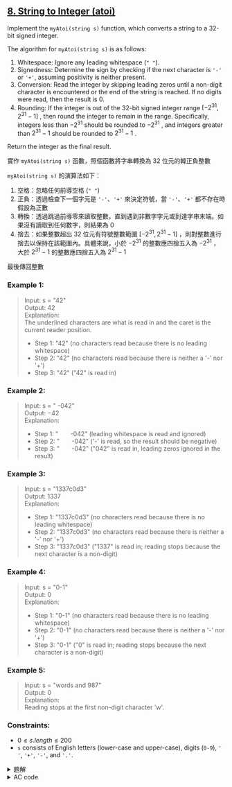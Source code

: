 ## [8. String to Integer (atoi)](https://leetcode.com/problems/string-to-integer-atoi/)  

Implement the `myAtoi(string s)` function, which converts a string to a 32-bit signed integer.  

The algorithm for `myAtoi(string s)` is as follows:  

1. Whitespace: Ignore any leading whitespace (`" "`).  
2. Signedness: Determine the sign by checking if the next character is `'-'` or `'+'`, assuming positivity is neither present.  
3. Conversion: Read the integer by skipping leading zeros until a non-digit character is encountered or the end of the string is reached. If no digits were read, then the result is 0.  
4. Rounding: If the integer is out of the 32-bit signed integer range $[-2^{31}, 2^{31} - 1]$ , then round the integer to remain in the range. Specifically, integers less than $-2^{31}$ should be rounded to $-2^{31}$ , and integers greater than $2^{31}-1$ should be rounded to $2^{31}-1$ .  

Return the integer as the final result.  

實作 `myAtoi(string s)` 函數，照個函數將字串轉換為 32 位元的韓正負整數  

`myAtoi(string s)` 的演算法如下：  

1. 空格：忽略任何前導空格 (`" "`)  
2. 正負：透過檢查下一個字元是 `'-'`、`'+'` 來決定符號，當 `'-'`、`'+'` 都不存在時假設為正數  
3. 轉換：透過跳過前導零來讀取整數，直到遇到非數字字元或到達字串末端。如果沒有讀取到任何數字，則結果為 $0$  
4. 捨去：如果整數超出 32 位元有符號整數範圍 $[-2^{31}, 2^{31} - 1]$ ，則對整數進行捨去以保持在該範圍內。具體來說，小於 $-2^{31}$ 的整數應四捨五入為 $-2^{31}$ ，大於 $2^{31}-1$ 的整數應四捨五入為 $2^{31}-1$  

最後傳回整數  

### Example 1:

> Input: s = "42"  
> Output: $42$  
> Explanation:  
> The underlined characters are what is read in and the caret is the current reader position.  
> * Step 1: "42" (no characters read because there is no leading whitespace)  
> * Step 2: "42" (no characters read because there is neither a '-' nor '+')  
> * Step 3: "42" ("42" is read in)  

### Example 2:  

> Input: s = " -042"  
> Output: $-42$  
> Explanation:  
> * Step 1: "&emsp;&emsp;-042" (leading whitespace is read and ignored)  
> * Step 2: "&emsp;&emsp;-042" ('-' is read, so the result should be negative)  
> * Step 3: "&emsp;&emsp;-042" ("042" is read in, leading zeros ignored in the result)  

### Example 3:  

> Input: s = "1337c0d3"  
> Output: $1337$  
> Explanation:  
> * Step 1: "1337c0d3" (no characters read because there is no leading whitespace)  
> * Step 2: "1337c0d3" (no characters read because there is neither a '-' nor '+')  
> * Step 3: "1337c0d3" ("1337" is read in; reading stops because the next character is a non-digit)  

### Example 4:  

> Input: s = "0-1"  
> Output: $0$  
> Explanation:  
> * Step 1: "0-1" (no characters read because there is no leading whitespace)  
> * Step 2: "0-1" (no characters read because there is neither a '-' nor '+')  
> * Step 3: "0-1" ("0" is read in; reading stops because the next character is a non-digit)  

### Example 5:  

> Input: s = "words and 987"  
> Output: $0$  
> Explanation:  
> Reading stops at the first non-digit character 'w'.  


### Constraints:  

* $0 \leq s.length \leq 200$  
* `s` consists of English letters (lower-case and upper-case), digits (`0-9`), `' '`, `'+'`, `'-'`, and `'.'`.  

<details>

<summary>題解</summary>

其實這一題也很簡單  
只是實作的部分稍微複雜一點而已  

整個程式的流程題目也大致寫了  
就是先一路讀過所有空格  
檢查是否有加正負  
把前導 $0$ 跳過  
讀入答案  
檢查是否超出 32 位元有符號整數範圍  

```cpp
class Solution {
public:
    int myAtoi(string s) {
        int siz=s.size();
        int cnt=0;
        bool is_signed=0;
        bool is_negative=0;
        bool is_with_leading_space=0;
        for(int i=0;i<siz;i++){
            if(s[i]==' '&&is_with_leading_space==0){
                continue;
            }
            else{
                is_with_leading_space=1;
                cnt=i;
                break;
            }
        }
        if(s[cnt]=='-'){
            is_negative=1;
            is_signed=1;
            cnt++;
        }
        else if(s[cnt]=='+'){
            is_signed=1;
            cnt++;
        }
        long long ans=0;
        for(int i=cnt;i<siz;i++){
            if(s[i]>='0'&&s[i]<='9'){
                ans=ans*10+(int(s[i]-'0'));
                if(ans>=2147483648&&is_negative){
                    return -2147483648;
                }
                else if(ans>=2147483647&&!(is_negative)){
                    return 2147483647;
                }
            }
            else{
                break;
            }
        }
        if(is_negative){
            ans=ans*-1;
        }
        return ans;
    }
};
```

<img width="667" alt="leet0008_0" src="https://github.com/user-attachments/assets/3e5f6f82-84a2-4050-bce5-fda89235ef1d">  

* 空間複雜度： $O(1)$  
* 時間複雜度： $O(N)$  

</details>

<details>

<summary>AC code</summary>

```cpp
class Solution {
public:
    int myAtoi(string s) {
        int siz=s.size();
        int cnt=0;
        bool is_signed=0;
        bool is_negative=0;
        bool is_with_leading_space=0;
        for(int i=0;i<siz;i++){
            if(s[i]==' '&&is_with_leading_space==0){
                continue;
            }
            else{
                is_with_leading_space=1;
                cnt=i;
                break;
            }
        }
        if(s[cnt]=='-'){
            is_negative=1;
            is_signed=1;
            cnt++;
        }
        else if(s[cnt]=='+'){
            is_signed=1;
            cnt++;
        }
        long long ans=0;
        for(int i=cnt;i<siz;i++){
            if(s[i]>='0'&&s[i]<='9'){
                ans=ans*10+(int(s[i]-'0'));
                if(ans>=2147483648&&is_negative){
                    return -2147483648;
                }
                else if(ans>=2147483647&&!(is_negative)){
                    return 2147483647;
                }
            }
            else{
                break;
            }
        }
        if(is_negative){
            ans=ans*-1;
        }
        return ans;
    }
};
```

</details>
